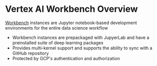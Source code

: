 # Vertex AI Workbench Overview

[Workbench](https://cloud.google.com/vertex-ai/docs/workbench/introduction) instances are Jupyter notebook-based development environments for the entire data science workflow

* Workbench instances are prepackaged with JupyerLab and have a preinstalled suite of deep learning packages 
* Provides multi-kernel support and supports the ability to sync with a GitHub repository
* Protected by GCP's authentication and authorization